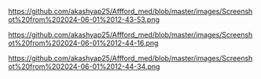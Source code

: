https://github.com/akashyap25/Affford_med/blob/master/images/Screenshot%20from%202024-06-01%2012-43-53.png

https://github.com/akashyap25/Affford_med/blob/master/images/Screenshot%20from%202024-06-01%2012-44-16.png

https://github.com/akashyap25/Affford_med/blob/master/images/Screenshot%20from%202024-06-01%2012-44-34.png